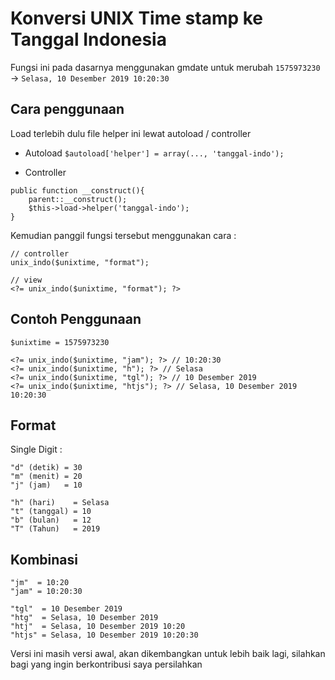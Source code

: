 Konversi UNIX Time stamp ke Tanggal Indonesia
======
Fungsi ini pada dasarnya menggunakan gmdate untuk merubah ```1575973230``` -> ```Selasa, 10 Desember 2019 10:20:30```

Cara penggunaan 
------------
Load terlebih dulu file helper ini lewat autoload / controller
* Autoload
```$autoload['helper'] = array(..., 'tanggal-indo');```

* Controller
```
public function __construct(){
	parent::__construct();
	$this->load->helper('tanggal-indo');
}
```

Kemudian panggil fungsi tersebut menggunakan cara :
```
// controller
unix_indo($unixtime, "format");

// view
<?= unix_indo($unixtime, "format"); ?>
```

## Contoh Penggunaan
```
$unixtime = 1575973230

<?= unix_indo($unixtime, "jam"); ?> // 10:20:30
<?= unix_indo($unixtime, "h"); ?> // Selasa
<?= unix_indo($unixtime, "tgl"); ?> // 10 Desember 2019
<?= unix_indo($unixtime, "htjs"); ?> // Selasa, 10 Desember 2019 10:20:30
```

## Format
Single Digit :
```
"d" (detik) = 30
"m" (menit) = 20
"j" (jam)   = 10

"h" (hari)    = Selasa
"t" (tanggal) = 10
"b" (bulan)   = 12
"T" (Tahun)   = 2019
```
## Kombinasi
```
"jm"  = 10:20
"jam" = 10:20:30

"tgl"  = 10 Desember 2019
"htg"  = Selasa, 10 Desember 2019
"htj"  = Selasa, 10 Desember 2019 10:20
"htjs" = Selasa, 10 Desember 2019 10:20:30
```
Versi ini masih versi awal, akan dikembangkan untuk lebih baik lagi, silahkan bagi yang ingin berkontribusi saya persilahkan
